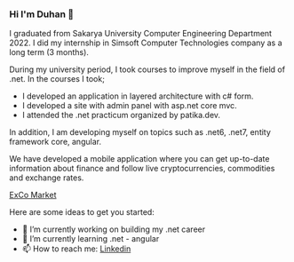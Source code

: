 ### Hi I'm Duhan 👋


I graduated from Sakarya University Computer Engineering Department 2022. I did my internship in Simsoft Computer Technologies company as a long term (3 months). 

During my university period, I took courses to improve myself in the field of .net. In the courses I took;

-	I developed an application in layered architecture with c# form.
-	I developed a site with admin panel with asp.net core mvc.
-	I attended the .net practicum organized by patika.dev.

In addition, I am developing myself on topics such as .net6, .net7, entity framework core, angular.


We have developed a mobile application where you can get up-to-date information about finance and follow live cryptocurrencies, commodities and exchange rates.

[ExCo Market](https://play.google.com/store/apps/details?id=com.excomarket&hl=tr&gl=US)

Here are some ideas to get you started:

- 🔭 I’m currently working on building my .net career
- 🌱 I’m currently learning .net - angular
- 📫 How to reach me: [Linkedin](https://www.linkedin.com/in/duhan-uzun/)

